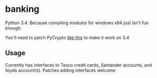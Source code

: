 banking
=======

Python 3.4. Because compiling modules for windows x64 just isn't fun enough.

You'll need to patch PyCrypto [like this](https://github.com/dlitz/pycrypto/commit/10abfc8633bac653eda4d346fc051b2f07554dcd#diff-f14623ba167ec6ff27cbf0e005d732a7) to make it work on 3.4

Usage
-----

Currently has interfaces to Tesco credit cards, Santander accounts, and lloyds account(s). Patches adding interfaces welcome
